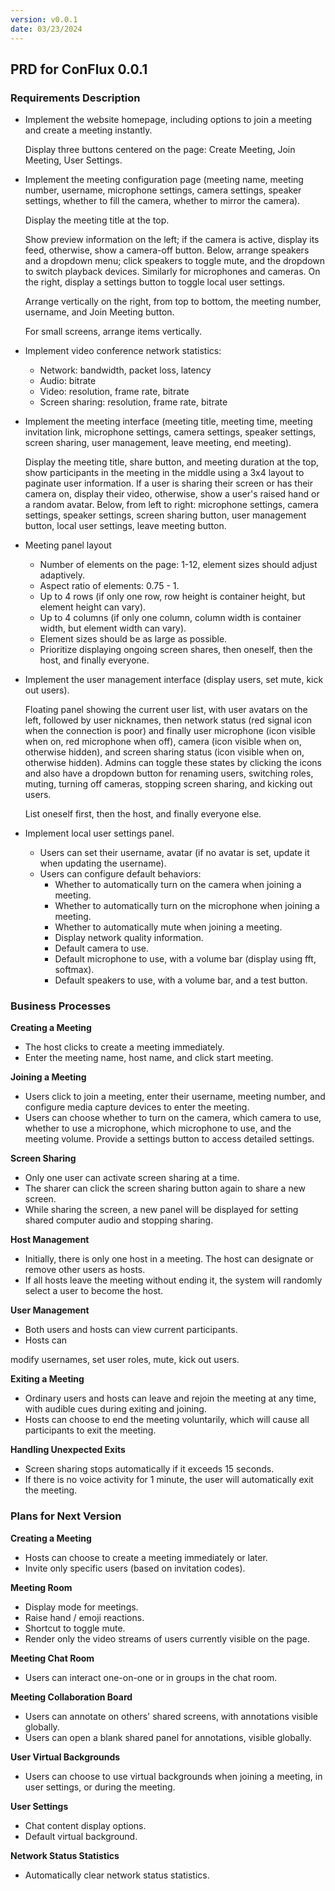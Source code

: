 ```yaml
---
version: v0.0.1
date: 03/23/2024
---
```


## PRD for ConFlux 0.0.1

### Requirements Description

- Implement the website homepage, including options to join a meeting and create a meeting instantly.

  Display three buttons centered on the page: Create Meeting, Join Meeting, User Settings.

- Implement the meeting configuration page (meeting name, meeting number, username, microphone settings, camera settings, speaker settings, whether to fill the camera, whether to mirror the camera).

  Display the meeting title at the top.

  Show preview information on the left; if the camera is active, display its feed, otherwise, show a camera-off button. Below, arrange speakers and a dropdown menu; click speakers to toggle mute, and the dropdown to switch playback devices. Similarly for microphones and cameras. On the right, display a settings button to toggle local user settings.

  Arrange vertically on the right, from top to bottom, the meeting number, username, and Join Meeting button.

  For small screens, arrange items vertically.

- Implement video conference network statistics:

  - Network: bandwidth, packet loss, latency
  - Audio: bitrate
  - Video: resolution, frame rate, bitrate
  - Screen sharing: resolution, frame rate, bitrate

- Implement the meeting interface (meeting title, meeting time, meeting invitation link, microphone settings, camera settings, speaker settings, screen sharing, user management, leave meeting, end meeting).

  Display the meeting title, share button, and meeting duration at the top, show participants in the meeting in the middle using a 3x4 layout to paginate user information. If a user is sharing their screen or has their camera on, display their video, otherwise, show a user's raised hand or a random avatar. Below, from left to right: microphone settings, camera settings, speaker settings, screen sharing button, user management button, local user settings, leave meeting button.

- Meeting panel layout
  - Number of elements on the page: 1-12, element sizes should adjust adaptively.
  - Aspect ratio of elements: 0.75 - 1.
  - Up to 4 rows (if only one row, row height is container height, but element height can vary).
  - Up to 4 columns (if only one column, column width is container width, but element width can vary).
  - Element sizes should be as large as possible.
  - Prioritize displaying ongoing screen shares, then oneself, then the host, and finally everyone.

- Implement the user management interface (display users, set mute, kick out users).

  Floating panel showing the current user list, with user avatars on the left, followed by user nicknames, then network status (red signal icon when the connection is poor) and finally user microphone (icon visible when on, red microphone when off), camera (icon visible when on, otherwise hidden), and screen sharing status (icon visible when on, otherwise hidden). Admins can toggle these states by clicking the icons and also have a dropdown button for renaming users, switching roles, muting, turning off cameras, stopping screen sharing, and kicking out users.

  List oneself first, then the host, and finally everyone else.

- Implement local user settings panel.

  - Users can set their username, avatar (if no avatar is set, update it when updating the username).
  - Users can configure default behaviors:
    - Whether to automatically turn on the camera when joining a meeting.
    - Whether to automatically turn on the microphone when joining a meeting.
    - Whether to automatically mute when joining a meeting.
    - Display network quality information.
    - Default camera to use.
    - Default microphone to use, with a volume bar (display using fft, softmax).
    - Default speakers to use, with a volume bar, and a test button.


### Business Processes

**Creating a Meeting**

- The host clicks to create a meeting immediately.
- Enter the meeting name, host name, and click start meeting.

**Joining a Meeting**

- Users click to join a meeting, enter their username, meeting number, and configure media capture devices to enter the meeting.
- Users can choose whether to turn on the camera, which camera to use, whether to use a microphone, which microphone to use, and the meeting volume. Provide a settings button to access detailed settings.

**Screen Sharing**

- Only one user can activate screen sharing at a time.
- The sharer can click the screen sharing button again to share a new screen.
- While sharing the screen, a new panel will be displayed for setting shared computer audio and stopping sharing.

**Host Management**

- Initially, there is only one host in a meeting. The host can designate or remove other users as hosts.
- If all hosts leave the meeting without ending it, the system will randomly select a user to become the host.

**User Management**

- Both users and hosts can view current participants.
- Hosts can

 modify usernames, set user roles, mute, kick out users.

**Exiting a Meeting**

- Ordinary users and hosts can leave and rejoin the meeting at any time, with audible cues during exiting and joining.
- Hosts can choose to end the meeting voluntarily, which will cause all participants to exit the meeting.

**Handling Unexpected Exits**

- Screen sharing stops automatically if it exceeds 15 seconds.
- If there is no voice activity for 1 minute, the user will automatically exit the meeting.

### Plans for Next Version

**Creating a Meeting**

- Hosts can choose to create a meeting immediately or later.
- Invite only specific users (based on invitation codes).

**Meeting Room**

- Display mode for meetings.
- Raise hand / emoji reactions.
- Shortcut to toggle mute.
- Render only the video streams of users currently visible on the page.

**Meeting Chat Room**

- Users can interact one-on-one or in groups in the chat room.

**Meeting Collaboration Board**

- Users can annotate on others' shared screens, with annotations visible globally.
- Users can open a blank shared panel for annotations, visible globally.

**User Virtual Backgrounds**

- Users can choose to use virtual backgrounds when joining a meeting, in user settings, or during the meeting.

**User Settings**

- Chat content display options.
- Default virtual background.

**Network Status Statistics**

- Automatically clear network status statistics.
